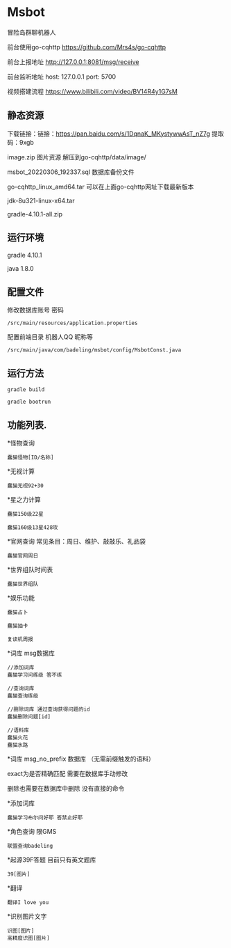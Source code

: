 # Msbot

冒险岛群聊机器人

前台使用go-cqhttp https://github.com/Mrs4s/go-cqhttp

前台上报地址 http://127.0.0.1:8081/msg/receive

前台监听地址 host: 127.0.0.1  port: 5700

视频搭建流程 https://www.bilibili.com/video/BV14R4y1G7sM

## 静态资源 

下载链接：链接：https://pan.baidu.com/s/1DqnaK_MKystywwAsT_nZ7g 
提取码：9xgb

image.zip 图片资源 解压到go-cqhttp/data/image/

msbot_20220306_192337.sql 数据库备份文件

go-cqhttp_linux_amd64.tar 可以在上面go-cqhttp网址下载最新版本

jdk-8u321-linux-x64.tar

gradle-4.10.1-all.zip

## 运行环境 

  gradle 4.10.1

  java 1.8.0
  
## 配置文件

  修改数据库账号 密码
      
    /src/main/resources/application.properties
  
  配置前端目录 机器人QQ 昵称等
   
    /src/main/java/com/badeling/msbot/config/MsbotConst.java

## 运行方法

    gradle build

    gradle bootrun

## 功能列表.

*怪物查询

    蠢猫怪物[ID/名称]

*无视计算

    蠢猫无视92+30

*星之力计算

    蠢猫150级22星

    蠢猫160级13星428攻

*官网查询 常见条目：周日、维护、敲敲乐、礼品袋

    蠢猫官网周日

*世界组队时间表

    蠢猫世界组队

*娱乐功能

    蠢猫占卜

    蠢猫抽卡

    复读机周报

*词库 msg数据库

    //添加词库
    蠢猫学习问练级 答不练
    
    //查询词库
    蠢猫查询练级
    
    //删除词库 通过查询获得问题的id
    蠢猫删除问题[id]
    
    //语料库
    蠢猫火花
    蠢猫水路

*词库 msg_no_prefix 数据库 （无需前缀触发的语料）

exact为是否精确匹配 需要在数据库手动修改 

删除也需要在数据库中删除 没有直接的命令
   
*添加词库
   
    蠢猫学习布尔问好耶 答禁止好耶

*角色查询 限GMS

    联盟查询badeling

*起源39F答题 目前只有英文题库

    39[图片]
    
*翻译

    翻译I love you
    
*识别图片文字

    识图[图片]
    高精度识图[图片]

